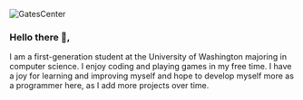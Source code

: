 ![GatesCenter](https://user-images.githubusercontent.com/82999461/143977874-b03e6d62-6102-43f8-8cc3-3b1626bc229e.jpg)
### Hello there 👋,
I am a first-generation student at the University of Washington majoring in computer science. I enjoy coding and playing games in my free time. I have a joy for learning and improving myself and hope to develop myself more as a programmer here, as I add more projects over time.


<!--
**phtran1/phtran1** is a ✨ _special_ ✨ repository because its `README.md` (this file) appears on your GitHub profile.

Here are some ideas to get you started:

- 🔭 I’m currently working on ...
- 🌱 I’m currently learning ...
- 👯 I’m looking to collaborate on ...
- 🤔 I’m looking for help with ...
- 💬 Ask me about ...
- 📫 How to reach me: ...
- 😄 Pronouns: ...
- ⚡ Fun fact: ...
-->
